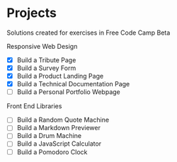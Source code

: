 # Projects

Solutions created for exercises in Free Code Camp Beta

Responsive Web Design
- [x] Build a Tribute Page
- [x] Build a Survey Form
- [x] Build a Product Landing Page
- [x] Build a Technical Documentation Page
- [ ] Build a Personal Portfolio Webpage

Front End Libraries
- [ ] Build a Random Quote Machine
- [ ] Build a Markdown Previewer
- [ ] Build a Drum Machine
- [ ] Build a JavaScript Calculator
- [ ] Build a Pomodoro Clock
